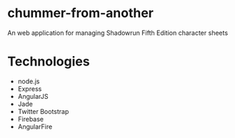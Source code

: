 chummer-from-another
====================

An web application for managing Shadowrun Fifth Edition character sheets

Technologies
====================
* node.js
* Express
* AngularJS
* Jade
* Twitter Bootstrap
* Firebase
* AngularFire
